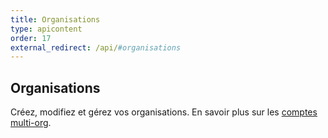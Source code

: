 ```yaml
---
title: Organisations
type: apicontent
order: 17
external_redirect: /api/#organisations
---
```

## Organisations
Créez, modifiez et gérez vos organisations. En savoir plus sur les [comptes multi-org][1].

[1]: /account_management/multi_organization
